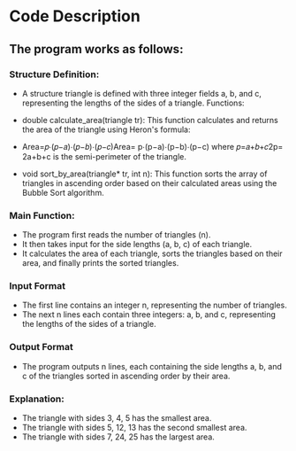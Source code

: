 # Code Description
## The program works as follows:



### Structure Definition:

- A structure triangle is defined with three integer fields a, b, and c, representing the lengths of the sides of a triangle.
Functions:

- double calculate_area(triangle tr): This function calculates and returns the area of the triangle using Heron's formula:

- Area=𝑝⋅(𝑝−𝑎)⋅(𝑝−𝑏)⋅(𝑝−𝑐)Area= p⋅(p−a)⋅(p−b)⋅(p−c) where 𝑝=𝑎+𝑏+𝑐2p= 2a+b+c is the semi-perimeter of the triangle.

- void sort_by_area(triangle* tr, int n): This function sorts the array of triangles in ascending order based on their calculated areas using the Bubble Sort algorithm.

### Main Function:

- The program first reads the number of triangles (n).
- It then takes input for the side lengths (a, b, c) of each triangle.
- It calculates the area of each triangle, sorts the triangles based on their area, and finally prints the sorted triangles.

### Input Format
- The first line contains an integer n, representing the number of triangles.
- The next n lines each contain three integers: a, b, and c, representing the lengths of the sides of a triangle.

### Output Format
- The program outputs n lines, each containing the side lengths a, b, and c of the triangles sorted in ascending order by their area.

### Explanation:
- The triangle with sides 3, 4, 5 has the smallest area.
- The triangle with sides 5, 12, 13 has the second smallest area.
- The triangle with sides 7, 24, 25 has the largest area.
